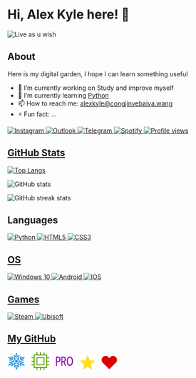 # Hi, Alex Kyle here! 👋 
![Live as u wish](https://congjinyebaiya-pics.oss-cn-hangzhou.aliyuncs.com/default.new.png)

## About
Here is my digital garden, I hope I can learn something useful
- 🔭 I’m currently working on Study and improve myself
- 🌱 I’m currently learning [Python](https://www.python.org/)
- 📫 How to reach me: [alexkyle@congjinyebaiya.wang](mailto:alexkyle@congjinyebaiya.wang)
- ⚡ Fun fact: ...

<a href='https://www.instagram.com/alex_kyleeee/'><img alt="Instagram" src="https://img.shields.io/badge/<instagram>%20-%23E4405F.svg?&style=for-the-badge&logo=Instagram&logoColor=white"/>
<a href='mailto:alexkyleeee@outlook.com/'><img alt="Outlook" src="https://img.shields.io/badge/Microsoft_Outlook-0078D4?style=for-the-badge&logo=microsoft-outlook&logoColor=white" />
<a href='https://telegram.me/alexkyleeee/'><img alt="Telegram" src="https://img.shields.io/badge/Telegram-2CA5E0?style=for-the-badge&logo=telegram&logoColor=white" />
<a href='https://open.spotify.com/user/m4hkj61zfcat0azhv4zq0uraa'><img alt="Spotify" src="https://img.shields.io/badge/Spotify-1ED760?style=for-the-badge&logo=spotify&logoColor=white" />
          ![Profile views](https://gpvc.arturio.dev/congjinyebaiya)  

## GitHub Stats
[![Top Langs](https://github-readme-stats.vercel.app/api/top-langs/?username=congjinyebaiya)](https://github.com/anuraghazra/github-readme-stats)

![GitHub stats](https://github-readme-stats.vercel.app/api?username=congjinyebaiya&show_icons=true&count_private=true)  

![GitHub streak stats](https://github-readme-streak-stats.herokuapp.com/?user=congjinyebaiya)  

## Languages
<a href='https:python.org/'><img alt="Python" src="https://img.shields.io/badge/python%20-%2314354C.svg?&style=for-the-badge&logo=python&logoColor=white"/>
<a href='https://html.com/html5/'><img alt="HTML5" src="https://img.shields.io/badge/html5%20-%23E34F26.svg?&style=for-the-badge&logo=html5&logoColor=white"/>
<a href='https://zh.wikipedia.org/zh-tw/%E5%B1%82%E5%8F%A0%E6%A0%B7%E5%BC%8F%E8%A1%A8'><img alt="CSS3" src="https://img.shields.io/badge/css3%20-%231572B6.svg?&style=for-the-badge&logo=css3&logoColor=white"/>

## OS
<img alt="Windows 10" src="https://img.shields.io/badge/Windows-0078D6?style=for-the-badge&logo=windows&logoColor=white" />
<img alt="Android" src="https://img.shields.io/badge/Android-3DDC84?style=for-the-badge&logo=android&logoColor=white" />
<img alt="IOS" src="https://img.shields.io/badge/iOS-000000?style=for-the-badge&logo=ios&logoColor=white">

## Games
<a href='https://steamcommunity.com/id/fluoxetine12'><img alt="Steam" src="https://img.shields.io/badge/steam%20-%23000000.svg?&style=for-the-badge&logo=steam&logoColor=white"/>
<a href='https://www.ubisoft.com'><img alt="Ubisoft" src="https://img.shields.io/badge/Ubisoft%20-%23F5F5F5.svg?&style=for-the-badge&logo=Ubisoft&logoColor=black"/>        

## My GitHub 
<a href='https://archiveprogram.github.com/'><img src='https://raw.githubusercontent.com/acervenky/animated-github-badges/master/assets/acbadge.gif' width='40' height='40'></a> <a href='https://docs.github.com/en/developers'><img src='https://raw.githubusercontent.com/acervenky/animated-github-badges/master/assets/devbadge.gif' width='40' height='40'></a> <a href='https://github.com/pricing'><img src='https://raw.githubusercontent.com/acervenky/animated-github-badges/master/assets/pro.gif' width='40' height='40'></a> <a href='https://stars.github.com/'><img src='https://raw.githubusercontent.com/acervenky/animated-github-badges/master/assets/starbadge.gif' width='35' height='35'></a> <a href='https://docs.github.com/en/github/supporting-the-open-source-community-with-github-sponsors'><img src='https://raw.githubusercontent.com/acervenky/animated-github-badges/master/assets/sponsorbadge.gif' width='35' height='35'></a> 
